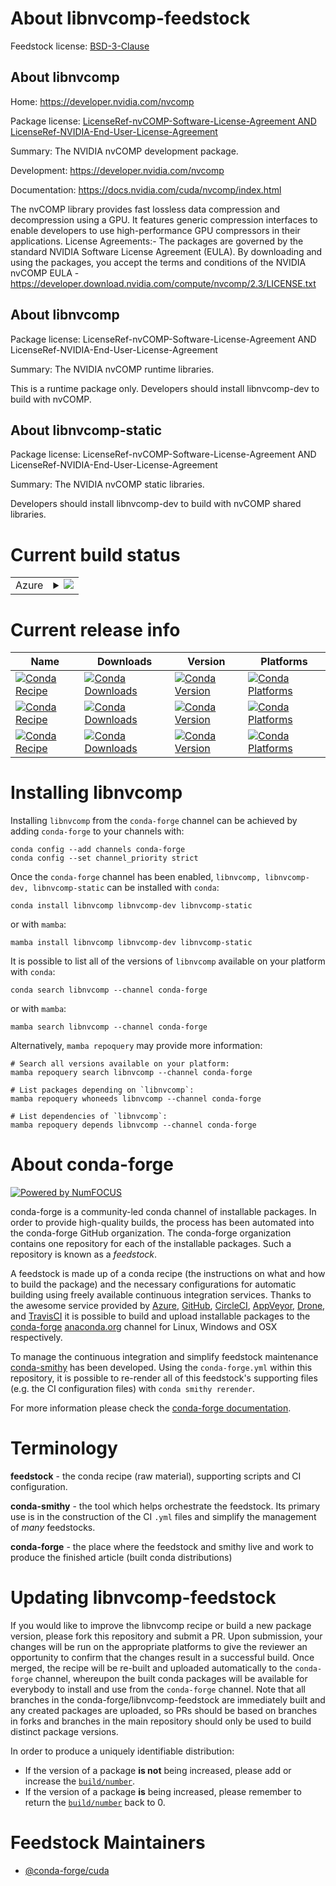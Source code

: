 About libnvcomp-feedstock
=========================

Feedstock license: [BSD-3-Clause](https://github.com/conda-forge/libnvcomp-feedstock/blob/main/LICENSE.txt)


About libnvcomp
---------------

Home: https://developer.nvidia.com/nvcomp

Package license: [LicenseRef-nvCOMP-Software-License-Agreement AND LicenseRef-NVIDIA-End-User-License-Agreement](https://developer.download.nvidia.com/compute/nvcomp/2.3/LICENSE.txt)

Summary: The NVIDIA nvCOMP development package.

Development: https://developer.nvidia.com/nvcomp

Documentation: https://docs.nvidia.com/cuda/nvcomp/index.html

The nvCOMP library provides fast lossless data compression and decompression using a GPU. It features generic compression interfaces to enable developers to use high-performance GPU compressors in their applications.
License Agreements:- The packages are governed by the standard NVIDIA Software License Agreement (EULA). By downloading and using the packages, you accept the terms and conditions of the NVIDIA nvCOMP EULA - https://developer.download.nvidia.com/compute/nvcomp/2.3/LICENSE.txt

About libnvcomp
---------------



Package license: LicenseRef-nvCOMP-Software-License-Agreement AND LicenseRef-NVIDIA-End-User-License-Agreement

Summary: The NVIDIA nvCOMP runtime libraries.

This is a runtime package only. Developers should install libnvcomp-dev to build with nvCOMP.

About libnvcomp-static
----------------------



Package license: LicenseRef-nvCOMP-Software-License-Agreement AND LicenseRef-NVIDIA-End-User-License-Agreement

Summary: The NVIDIA nvCOMP static libraries.

Developers should install libnvcomp-dev to build with nvCOMP shared libraries.

Current build status
====================


<table>
    
  <tr>
    <td>Azure</td>
    <td>
      <details>
        <summary>
          <a href="https://dev.azure.com/conda-forge/feedstock-builds/_build/latest?definitionId=26197&branchName=main">
            <img src="https://dev.azure.com/conda-forge/feedstock-builds/_apis/build/status/libnvcomp-feedstock?branchName=main">
          </a>
        </summary>
        <table>
          <thead><tr><th>Variant</th><th>Status</th></tr></thead>
          <tbody><tr>
              <td>linux_64_c_compiler_version11cuda_compilernvcccuda_compiler_version11.8cxx_compiler_version11</td>
              <td>
                <a href="https://dev.azure.com/conda-forge/feedstock-builds/_build/latest?definitionId=26197&branchName=main">
                  <img src="https://dev.azure.com/conda-forge/feedstock-builds/_apis/build/status/libnvcomp-feedstock?branchName=main&jobName=linux&configuration=linux%20linux_64_c_compiler_version11cuda_compilernvcccuda_compiler_version11.8cxx_compiler_version11" alt="variant">
                </a>
              </td>
            </tr><tr>
              <td>linux_64_c_compiler_version14cuda_compilercuda-nvcccuda_compiler_version12.9cxx_compiler_version14</td>
              <td>
                <a href="https://dev.azure.com/conda-forge/feedstock-builds/_build/latest?definitionId=26197&branchName=main">
                  <img src="https://dev.azure.com/conda-forge/feedstock-builds/_apis/build/status/libnvcomp-feedstock?branchName=main&jobName=linux&configuration=linux%20linux_64_c_compiler_version14cuda_compilercuda-nvcccuda_compiler_version12.9cxx_compiler_version14" alt="variant">
                </a>
              </td>
            </tr><tr>
              <td>linux_aarch64_c_compiler_version11cuda_compilernvcccuda_compiler_version11.8cxx_compiler_version11</td>
              <td>
                <a href="https://dev.azure.com/conda-forge/feedstock-builds/_build/latest?definitionId=26197&branchName=main">
                  <img src="https://dev.azure.com/conda-forge/feedstock-builds/_apis/build/status/libnvcomp-feedstock?branchName=main&jobName=linux&configuration=linux%20linux_aarch64_c_compiler_version11cuda_compilernvcccuda_compiler_version11.8cxx_compiler_version11" alt="variant">
                </a>
              </td>
            </tr><tr>
              <td>linux_aarch64_c_compiler_version14cuda_compilercuda-nvcccuda_compiler_version12.9cxx_compiler_version14</td>
              <td>
                <a href="https://dev.azure.com/conda-forge/feedstock-builds/_build/latest?definitionId=26197&branchName=main">
                  <img src="https://dev.azure.com/conda-forge/feedstock-builds/_apis/build/status/libnvcomp-feedstock?branchName=main&jobName=linux&configuration=linux%20linux_aarch64_c_compiler_version14cuda_compilercuda-nvcccuda_compiler_version12.9cxx_compiler_version14" alt="variant">
                </a>
              </td>
            </tr><tr>
              <td>win_64_cuda_compilercuda-nvcccuda_compiler_version12.9</td>
              <td>
                <a href="https://dev.azure.com/conda-forge/feedstock-builds/_build/latest?definitionId=26197&branchName=main">
                  <img src="https://dev.azure.com/conda-forge/feedstock-builds/_apis/build/status/libnvcomp-feedstock?branchName=main&jobName=win&configuration=win%20win_64_cuda_compilercuda-nvcccuda_compiler_version12.9" alt="variant">
                </a>
              </td>
            </tr><tr>
              <td>win_64_cuda_compilernvcccuda_compiler_version11.8</td>
              <td>
                <a href="https://dev.azure.com/conda-forge/feedstock-builds/_build/latest?definitionId=26197&branchName=main">
                  <img src="https://dev.azure.com/conda-forge/feedstock-builds/_apis/build/status/libnvcomp-feedstock?branchName=main&jobName=win&configuration=win%20win_64_cuda_compilernvcccuda_compiler_version11.8" alt="variant">
                </a>
              </td>
            </tr>
          </tbody>
        </table>
      </details>
    </td>
  </tr>
</table>

Current release info
====================

| Name | Downloads | Version | Platforms |
| --- | --- | --- | --- |
| [![Conda Recipe](https://img.shields.io/badge/recipe-libnvcomp-green.svg)](https://anaconda.org/conda-forge/libnvcomp) | [![Conda Downloads](https://img.shields.io/conda/dn/conda-forge/libnvcomp.svg)](https://anaconda.org/conda-forge/libnvcomp) | [![Conda Version](https://img.shields.io/conda/vn/conda-forge/libnvcomp.svg)](https://anaconda.org/conda-forge/libnvcomp) | [![Conda Platforms](https://img.shields.io/conda/pn/conda-forge/libnvcomp.svg)](https://anaconda.org/conda-forge/libnvcomp) |
| [![Conda Recipe](https://img.shields.io/badge/recipe-libnvcomp--dev-green.svg)](https://anaconda.org/conda-forge/libnvcomp-dev) | [![Conda Downloads](https://img.shields.io/conda/dn/conda-forge/libnvcomp-dev.svg)](https://anaconda.org/conda-forge/libnvcomp-dev) | [![Conda Version](https://img.shields.io/conda/vn/conda-forge/libnvcomp-dev.svg)](https://anaconda.org/conda-forge/libnvcomp-dev) | [![Conda Platforms](https://img.shields.io/conda/pn/conda-forge/libnvcomp-dev.svg)](https://anaconda.org/conda-forge/libnvcomp-dev) |
| [![Conda Recipe](https://img.shields.io/badge/recipe-libnvcomp--static-green.svg)](https://anaconda.org/conda-forge/libnvcomp-static) | [![Conda Downloads](https://img.shields.io/conda/dn/conda-forge/libnvcomp-static.svg)](https://anaconda.org/conda-forge/libnvcomp-static) | [![Conda Version](https://img.shields.io/conda/vn/conda-forge/libnvcomp-static.svg)](https://anaconda.org/conda-forge/libnvcomp-static) | [![Conda Platforms](https://img.shields.io/conda/pn/conda-forge/libnvcomp-static.svg)](https://anaconda.org/conda-forge/libnvcomp-static) |

Installing libnvcomp
====================

Installing `libnvcomp` from the `conda-forge` channel can be achieved by adding `conda-forge` to your channels with:

```
conda config --add channels conda-forge
conda config --set channel_priority strict
```

Once the `conda-forge` channel has been enabled, `libnvcomp, libnvcomp-dev, libnvcomp-static` can be installed with `conda`:

```
conda install libnvcomp libnvcomp-dev libnvcomp-static
```

or with `mamba`:

```
mamba install libnvcomp libnvcomp-dev libnvcomp-static
```

It is possible to list all of the versions of `libnvcomp` available on your platform with `conda`:

```
conda search libnvcomp --channel conda-forge
```

or with `mamba`:

```
mamba search libnvcomp --channel conda-forge
```

Alternatively, `mamba repoquery` may provide more information:

```
# Search all versions available on your platform:
mamba repoquery search libnvcomp --channel conda-forge

# List packages depending on `libnvcomp`:
mamba repoquery whoneeds libnvcomp --channel conda-forge

# List dependencies of `libnvcomp`:
mamba repoquery depends libnvcomp --channel conda-forge
```


About conda-forge
=================

[![Powered by
NumFOCUS](https://img.shields.io/badge/powered%20by-NumFOCUS-orange.svg?style=flat&colorA=E1523D&colorB=007D8A)](https://numfocus.org)

conda-forge is a community-led conda channel of installable packages.
In order to provide high-quality builds, the process has been automated into the
conda-forge GitHub organization. The conda-forge organization contains one repository
for each of the installable packages. Such a repository is known as a *feedstock*.

A feedstock is made up of a conda recipe (the instructions on what and how to build
the package) and the necessary configurations for automatic building using freely
available continuous integration services. Thanks to the awesome service provided by
[Azure](https://azure.microsoft.com/en-us/services/devops/), [GitHub](https://github.com/),
[CircleCI](https://circleci.com/), [AppVeyor](https://www.appveyor.com/),
[Drone](https://cloud.drone.io/welcome), and [TravisCI](https://travis-ci.com/)
it is possible to build and upload installable packages to the
[conda-forge](https://anaconda.org/conda-forge) [anaconda.org](https://anaconda.org/)
channel for Linux, Windows and OSX respectively.

To manage the continuous integration and simplify feedstock maintenance
[conda-smithy](https://github.com/conda-forge/conda-smithy) has been developed.
Using the ``conda-forge.yml`` within this repository, it is possible to re-render all of
this feedstock's supporting files (e.g. the CI configuration files) with ``conda smithy rerender``.

For more information please check the [conda-forge documentation](https://conda-forge.org/docs/).

Terminology
===========

**feedstock** - the conda recipe (raw material), supporting scripts and CI configuration.

**conda-smithy** - the tool which helps orchestrate the feedstock.
                   Its primary use is in the construction of the CI ``.yml`` files
                   and simplify the management of *many* feedstocks.

**conda-forge** - the place where the feedstock and smithy live and work to
                  produce the finished article (built conda distributions)


Updating libnvcomp-feedstock
============================

If you would like to improve the libnvcomp recipe or build a new
package version, please fork this repository and submit a PR. Upon submission,
your changes will be run on the appropriate platforms to give the reviewer an
opportunity to confirm that the changes result in a successful build. Once
merged, the recipe will be re-built and uploaded automatically to the
`conda-forge` channel, whereupon the built conda packages will be available for
everybody to install and use from the `conda-forge` channel.
Note that all branches in the conda-forge/libnvcomp-feedstock are
immediately built and any created packages are uploaded, so PRs should be based
on branches in forks and branches in the main repository should only be used to
build distinct package versions.

In order to produce a uniquely identifiable distribution:
 * If the version of a package **is not** being increased, please add or increase
   the [``build/number``](https://docs.conda.io/projects/conda-build/en/latest/resources/define-metadata.html#build-number-and-string).
 * If the version of a package **is** being increased, please remember to return
   the [``build/number``](https://docs.conda.io/projects/conda-build/en/latest/resources/define-metadata.html#build-number-and-string)
   back to 0.

Feedstock Maintainers
=====================

* [@conda-forge/cuda](https://github.com/orgs/conda-forge/teams/cuda/)

